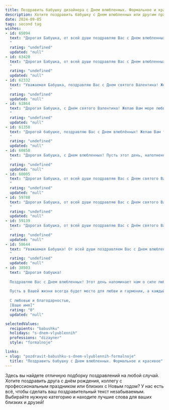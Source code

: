 ```yaml
---
title: Поздравить бабушку дизайнера с Днем влюбленных. Формальное и красивое
description: Хотите поздравить бабушку с Днем влюбленных или другим праздником? Наш ИИ создаст незабываемое поздравление, а вы обязательно выделитесь среди других.  
date: 2024-09-05
tags: second tag
wishes:
- id: 65094
  text: "Дорогая Бабушка, от всей души поздравляю Вас с Днем влюбленных! Пусть Ваша жизнь будет наполнена яркими красками, вдохновением и любовью, как Ваша талантливая работа дизайнера. Желаю Вам крепкого здоровья, неиссякаемой энергии и бесконечного счастья!
  "
  rating: "undefined"
  updated: "null"
- id: 63420
  text: "Дорогая Бабушка, от всей души поздравляю Вас с Днем влюбленных! Пусть этот день будет наполнен теплом, радостью и любовью, а работа дизайнера будет приносить Вам вдохновение и удовлетворение. Желаю Вам крепкого здоровья, семейного благополучия и творческих успехов!
  "
  rating: "undefined"
  updated: "null"
- id: 62332
  text: "Уважаемая Бабушка, поздравляю Вас с Днем святого Валентина! Желаю Вам много любви, радости и вдохновения в этот день. Пусть Ваше дизайнерское искусство продолжает радовать сердца окружающих, а любовь и счастье всегда будут рядом.
  "
  rating: "undefined"
  updated: "null"
- id: 61864
  text: "Дорогая Бабушка, с Днем святого Валентина! Желаю Вам море любви, тепла, радости и вдохновения. Пусть Ваш дизайнерский талант продолжает радовать всех окружающих, а сердце всегда остается молодым и светлым!
  "
  rating: "undefined"
  updated: "null"
- id: 61358
  text: "Дорогой бабушке, поздравляю Вас с Днем влюблённых! Желаю Вам тепла, любви и радости в этот прекрасный праздник. Пусть Ваш талант дизайнера и творческая душа продолжают радовать Вас и окружающих!
  "
  rating: "undefined"
  updated: "null"
- id: 60850
  text: "Дорогая Бабушка, с Днем влюбленных! Пусть этот день, наполненный любовью и нежностью, принесет Вам яркие эмоции и вдохновение, как прекрасные краски на Вашем дизайнерском полотне.
  "
  rating: "undefined"
  updated: "null"
- id: 60005
  text: "Дорогая Бабушка, от всей души поздравляю Вас с Днем святого Валентина! Пусть эта чудесная дата принесёт Вам море любви и радости, а Ваше дизайнерское вдохновение никогда не иссякнет. Желаю Вам крепкого здоровья, благополучия и прекрасных моментов, наполненных теплом и заботой!
  "
  rating: "undefined"
  updated: "null"
- id: 59788
  text: "Дорогая Бабушка, от всей души поздравляю Вас с Днем святого Валентина! Пусть этот день наполнится радостью,  теплотой и любовью, а Ваша творческая душа, дизайнера по призванию,  найдет вдохновение в самых нежных оттенках жизни.
  "
  rating: "undefined"
  updated: "null"
- id: 59139
  text: "Дорогая Бабушка, от всей души поздравляю Вас с Днём святого Валентина! Пусть этот праздник наполнит Вашу жизнь яркими красками, как талантливые дизайнерские работы, созданные Вашими руками! Желаю Вам любви, тепла, вдохновения и крепкого здоровья!
  "
  rating: "undefined"
  updated: "null"
- id: 58644
  text: "Уважаемая Бабушка! От всей души поздравляем Вас с Днем влюбленных! Желаем Вам крепкого здоровья, неиссякаемого вдохновения и  радости от любимого дела - дизайна! Пусть каждый день будет полон ярких красок и творческих успехов!
  "
  rating: "undefined"
  updated: "null"
- id: 38503
  text: "Дорогая бабушка!
  
  Поздравляю Вас с Днем влюбленных! Этот день напоминает нам о силе любви, о том, как важно ценить близких и заботиться о них. Ваша страсть к дизайну вдохновляет нас всех, и я уверен(а), что именно благодаря Вашему творческому подходу мир вокруг нас становится ярче и интереснее.
  
  Пусть в Вашей жизни всегда будет место для любви и гармонии, а каждый новый проект приносит радость и удовлетворение. Желаю Вам крепкого здоровья, счастья и бесконечного вдохновения!
  
  С любовью и благодарностью,
  [Ваше имя]"
  rating: "0"
  updated: "null"

selectedValues:
  recipients: "babushku"
  holidays: "s-dnem-vlyublennih"
  professions: "dizayner"
  style: "formalnoje"

links:
- slug: "pozdravit-babushku-s-dnem-vlyublennih-formalnoje"
  title: "Поздравить бабушку с Днем влюбленных. Формальное и красивое"
---
```


Здесь вы найдете отличную подборку поздравлений на любой случай. 
Хотите поздравить друга с днём рождения, коллегу с профессиональным праздником или близких с Новым годом? У нас есть всё, чтобы сделать ваш поздравительный текст незабываемым. Выбирайте нужную категорию и находите лучшие слова для ваших близких и друзей!
